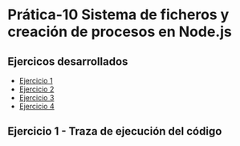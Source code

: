 # __Prática-10 Sistema de ficheros y creación de procesos en Node.js__


## Ejercicos desarrollados

- [Ejercicio 1](#item1)
- [Ejercicio 2](#item2)
- [Ejercicio 3](#item3)
- [Ejercicio 4](#item4)

<a name=item1></a>

## Ejercicio 1 - Traza de ejecución del código
